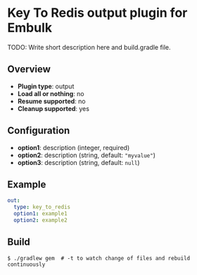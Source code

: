 # Key To Redis output plugin for Embulk

TODO: Write short description here and build.gradle file.

## Overview

* **Plugin type**: output
* **Load all or nothing**: no
* **Resume supported**: no
* **Cleanup supported**: yes

## Configuration

- **option1**: description (integer, required)
- **option2**: description (string, default: `"myvalue"`)
- **option3**: description (string, default: `null`)

## Example

```yaml
out:
  type: key_to_redis
  option1: example1
  option2: example2
```


## Build

```
$ ./gradlew gem  # -t to watch change of files and rebuild continuously
```
